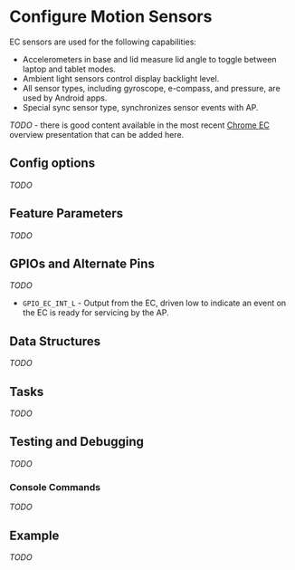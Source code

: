 # Configure Motion Sensors

EC sensors are used for the following capabilities:

-   Accelerometers in base and lid measure lid angle to toggle between laptop
    and tablet modes.
-   Ambient light sensors control display backlight level.
-   All sensor types, including gyroscope, e-compass, and pressure, are used by
    Android apps.
-   Special sync sensor type, synchronizes sensor events with AP.

*TODO* - there is good content available in the most recent [Chrome EC] overview
presentation that can be added here.

## Config options

*TODO*

## Feature Parameters

*TODO*

## GPIOs and Alternate Pins

*TODO*

-   `GPIO_EC_INT_L` - Output from the EC, driven low to indicate an event on the
    EC is ready for servicing by the AP.

## Data Structures

*TODO*

## Tasks

*TODO*

## Testing and Debugging

*TODO*

### Console Commands

*TODO*

## Example

*TODO*

[Chrome EC]: https://docs.google.com/presentation/d/1Y3PwNSnCQoCqDfL5rYqfaBP_ZqbMOTw_x83_ry4cro8/view#slide=id.g63bdbcea4b_0_27
